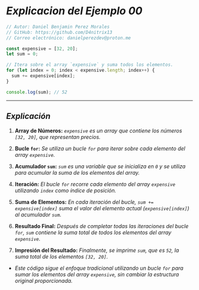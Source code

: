 <!-- Autor: Daniel Benjamin Perez Morales -->
<!-- GitHub: https://github.com/D4nitrix13 -->
<!-- GitLab: https://gitlab.com/D4nitrix13 -->
<!-- Correo electrónico: danielperezdev@proton.me -->

# ***Explicacion del Ejemplo 00***

```javascript
// Autor: Daniel Benjamin Perez Morales
// GitHub: https://github.com/D4nitrix13
// Correo electrónico: danielperezdev@proton.me

const expensive = [32, 20];
let sum = 0;

// Itera sobre el array `expensive` y suma todos los elementos.
for (let index = 0; index < expensive.length; index++) {
  sum += expensive[index];
}

console.log(sum); // 52
```

---

## ***Explicación***

1. **Array de Números:** *`expensive` es un array que contiene los números `[32, 20]`, que representan precios.*

2. **Bucle `for`:** *Se utiliza un bucle `for` para iterar sobre cada elemento del array `expensive`.*

3. **Acumulador `sum`:** *`sum` es una variable que se inicializa en `0` y se utiliza para acumular la suma de los elementos del array.*

4. **Iteración:** *El bucle `for` recorre cada elemento del array `expensive` utilizando `index` como índice de posición.*

5. **Suma de Elementos:** *En cada iteración del bucle, `sum += expensive[index]` suma el valor del elemento actual (`expensive[index]`) al acumulador `sum`.*

6. **Resultado Final:** *Después de completar todas las iteraciones del bucle `for`, `sum` contiene la suma total de todos los elementos del array `expensive`.*

7. **Impresión del Resultado:** *Finalmente, se imprime `sum`, que es `52`, la suma total de los elementos `[32, 20]`.*

- *Este código sigue el enfoque tradicional utilizando un bucle `for` para sumar los elementos del array `expensive`, sin cambiar la estructura original proporcionada.*
